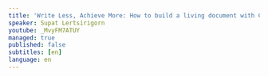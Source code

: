 ```yaml
---
title: 'Write Less, Achieve More: How to build a living document with Cucumber JS and PACT'
speaker: Supat Lertsirigorn
youtube: _MvyFM7ATUY
managed: true
published: false
subtitles: [en]
language: en
---
```

